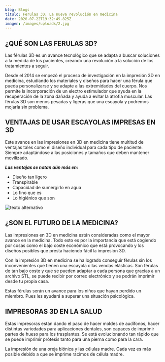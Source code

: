 ```yaml
---
blog: Blogs
titulo: Ferulas 3D; La nueva revolución en medicina
date: 2020-07-22T19:32:49.825Z
imagen: /images/uploads/2.jpg
---
```

## ¿QUÉ SON LAS FERULAS 3D?

Las férulas 3D es un avance tecnológico que se adapta a buscar soluciones a la medida de los pacientes, creando una revolución a la solución de los tratamientos a seguir.

Desde el 2014 se empezó el proceso de investigación en la impresión 3D en medicina, estudiando  los materiales y diseños para hacer una férula que pueda personalizarse y se adapte a las extremidades del cuerpo. Nos permite la incorporación de un electro estimulador que ayuda en la recuperación de la zona dañada y ayuda a evitar la atrofia muscular. Las férulas 3D son menos pesadas y  ligeras que una escayola y podremos mojarla sin problema.



## VENTAJAS DE USAR ESCAYOLAS IMPRESAS EN 3D

Este avance en las impresiones en 3D en medicina tiene multitud de ventajas tales como el diseño individual para cada tipo de paciente. Siempre adaptándose a las posiciones y tamaños que deben mantener movilizado.

***Las ventajas se notan aún más en:***

* Diseño tan ligero
* Transpirable
* Capacidad de sumergirlo en agua
* Lo fino que es
* Lo higiénico que son

![texto alternativo](/images/uploads/1.jpg "titulo")



## ¿SON EL FUTURO DE LA MEDICINA?

Las impresiones en 3D en medicina están consideradas como el mayor avance en la medicina. Todo esto es por la importancia que está cogiendo por cosas como el bajo coste económico que está provocando y los diseños posibles que presta haciendo fácil la impresión 3D.

Con la impresión 3D en medicina se ha logrado conseguir férulas sin los inconvenientes que tienen una escayola o las vendas elásticas. Son férulas de tan bajo coste y que se pueden adaptar a cada persona que gracias a un archivo STL, se puede recibir por correo electrónico y se podrán imprimir desde tu propia casa.

Estas férulas serán un avance para los niños que hayan perdido un miembro. Pues les ayudará a superar una situación psicológica.



## IMPRESORAS 3D EN LA SALUD

Estas impresoras están dando el paso de hacer moldes de audífonos, hacer distintas variedades para aplicaciones dentales, son capaces de imprimir partes de hueso para los trasplantes. Se está evolucionando tan rápido  que se puede imprimir prótesis tanto para una pierna como para la cara.

La impresión de una oreja biónica y las células madre. Cada vez es más posible debido a que se imprime racimos de célula madre.